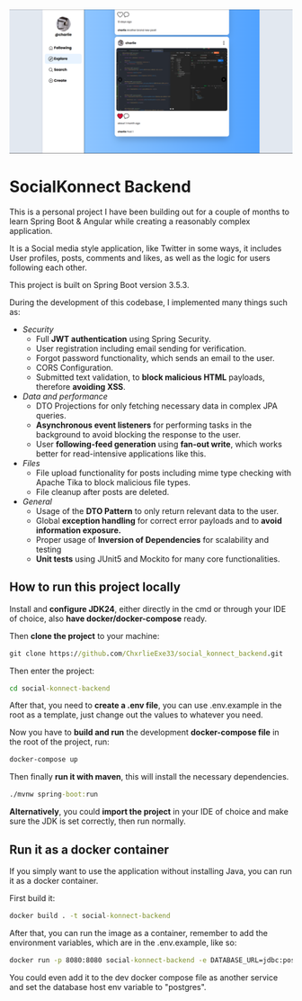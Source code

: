 <img src="/social-konnect-ui.png" alt="Social Konnect UI" style="margin-top: 10px;">

# SocialKonnect Backend

This is a personal project I have been building out for a couple of months to learn Spring Boot & Angular while creating a reasonably complex application.

It is a Social media style application, like Twitter in some ways, it includes User profiles, posts, comments and likes, as well as the logic for users following each other.

This project is built on Spring Boot version 3.5.3.

During the development of this codebase, I implemented many things such as:

- _Security_
  - Full **JWT authentication** using Spring Security.
  - User registration including email sending for verification.
  - Forgot password functionality, which sends an email to the user.
  - CORS Configuration.
  - Submitted text validation, to **block malicious HTML** payloads, therefore **avoiding XSS**. 
- _Data and performance_
  - DTO Projections for only fetching necessary data in complex JPA queries.
  - **Asynchronous event listeners** for performing tasks in the background to avoid blocking the response to the user.
  - User **following-feed generation** using **fan-out write**, which works better for read-intensive applications like this.
- _Files_
  - File upload functionality for posts including mime type checking with Apache Tika to block malicious file types.
  - File cleanup after posts are deleted.
- _General_
  - Usage of the **DTO Pattern** to only return relevant data to the user.
  - Global **exception handling** for correct error payloads and to **avoid information exposure.**
  - Proper usage of **Inversion of Dependencies** for scalability and testing
  - **Unit tests** using JUnit5 and Mockito for many core functionalities.

## How to run this project locally

Install and **configure JDK24**, either directly in the cmd or through your IDE of choice, also **have docker/docker-compose** ready.

Then **clone the project** to your machine:
````cmd
git clone https://github.com/ChxrlieExe33/social_konnect_backend.git
````

Then enter the project:
```cmd
cd social-konnect-backend
```

After that, you need to **create a .env file**, you can use .env.example in the root as a template, just change out the values to whatever you need.

Now you have to **build and run** the development **docker-compose file** in the root of the project, run:
````cmd
docker-compose up
````

Then finally **run it with maven**, this will install the necessary dependencies.
```cmd
./mvnw spring-boot:run
```

**Alternatively**, you could **import the project** in your IDE of choice and make sure the JDK is set correctly, then run normally.

## Run it as a docker container

If you simply want to use the application without installing Java, you can run it as a docker container.

First build it:

```cmd
docker build . -t social-konnect-backend
```

After that, you can run the image as a container, remember to add the environment variables, which are in the .env.example, like so:

```cmd
docker run -p 8080:8080 social-konnect-backend -e DATABASE_URL=jdbc:postgresql://localhost:5432/your_database -e DATABASE_USER=your_username etc.
```

You could even add it to the dev docker compose file as another service and set the database host env variable to "postgres".
